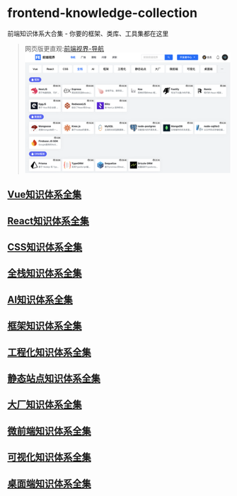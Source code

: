 # frontend-knowledge-collection
前端知识体系大合集 - 你要的框架、类库、工具集都在这里

> 网页版更直观:[前端视界-导航](https://www.fe-vision.cn/nav)
![Image](./public/qdsj.png)

## [Vue知识体系全集](./Vue知识体系/README.md)        
## [React知识体系全集](./React知识体系/README.md)
## [CSS知识体系全集](./CSS知识体系/README.md)
## [全栈知识体系全集](./全栈知识体系/README.md)
## [AI知识体系全集](./AI知识体系/README.md)
## [框架知识体系全集](./框架知识体系/README.md)
## [工程化知识体系全集](./工程化知识体系/README.md)
## [静态站点知识体系全集](./静态站点知识体系/README.md)
## [大厂知识体系全集](./大厂知识体系/README.md)
## [微前端知识体系全集](./微前端知识体系/README.md)
## [可视化知识体系全集](./可视化知识体系/README.md)
## [桌面端知识体系全集](./桌面端知识体系/README.md)
